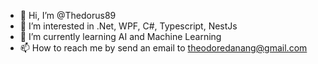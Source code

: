 - 👋 Hi, I’m @Thedorus89
- 👀 I’m interested in .Net, WPF, C#, Typescript, NestJs
- 🌱 I’m currently learning AI and Machine Learning
- 📫 How to reach me by send an email to theodoredanang@gmail.com
<!---
Thedorus89/Thedorus89 is a ✨ special ✨ repository because its `README.md` (this file) appears on your GitHub profile.
You can click the Preview link to take a look at your changes.
--->
